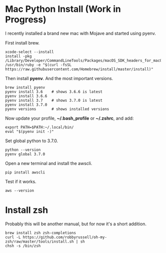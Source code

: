 # Mac Python Install (Work in Progress)

I recently installed a brand new mac with Mojave and started using pyenv. 

First install brew.

```
xcode-select --install
install -pkg /Library/Developer/CommandLineTools/Packages/macOS_SDK_headers_for_macOS_10.14.pkg
/usr/bin/ruby -e "$(curl -fsSL https://raw.githubusercontent.com/Homebrew/install/master/install)"
```

Then install **pyenv**. And the most important versions.

```
brew install pyenv
pyenv install 3.6    # shows 3.6.6 is latest
pyenv install 3.6.6 
pyenv install 3.7    # shows 3.7.0 is latest
pyenv install 3.7.0
pyenv versions       # shows installed versions
```

Now update your profile, **~/.bash_profile** or **~/.zshrc**, and add:

```
export PATH=$PATH:~/.local/bin/
eval "$(pyenv init -)"
```

Set global python to 3.7.0.

```
python --version
pyenv global 3.7.0
```

Open a new terminal and install the awscli.

```
pip install awscli
```

Test if it works.

```
aws --version
```

# Install zsh

Probably this will be another manual, but for now it's a short addition.

```
brew install zsh zsh-completions
curl -L https://github.com/robbyrussell/oh-my-zsh/raw/master/tools/install.sh | sh
chsh -s /bin/zsh
```

